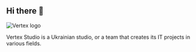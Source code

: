 ## Hi there 👋

![Vertex logo](https://avatars.githubusercontent.com/u/123240673?s=200&v=4)

Vertex Studio is a Ukrainian studio, or a team that creates its IT projects in various fields.
